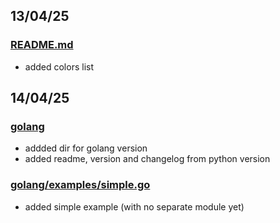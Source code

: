 ## 13/04/25
### [README.md](README.md)
- added colors list






## 14/04/25
### [golang](golang)
- addded dir for golang version
- added readme, version and changelog from python version
### [golang/examples/simple.go](golang/examples/simple.go)
- added simple example (with no separate module yet)
